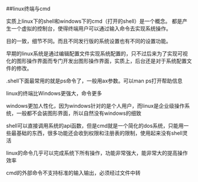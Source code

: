 ##linux终端与cmd

实质上linux下的shell和windows下的cmd（打开的shell）是一个概念。
都是产生一个虚拟的控制台，使得终端用户可以通过输入命令去实现系统操作。

目的一致，细节不同。而且不同发行版的系统设置也有不同的设置功能。

早期的linux系统是通过编辑配置文件实现系统配置的，只不过后来为了实现可视化的图形操作界面而专门开发出图形操作界面，实质上，后台还是对于系统配置文件的修改。

.shell下面最常用的就是ps命令了，一般用ax参数。可以man ps打开帮助信息

linux的终端比Windows更强大，命令更多

windows更加人性化，因为windows针对的是个人用户，而linux是企业级操作系统，一般都不会装图形界面，所以自然没有windows的细致

shell可以直接调用系统的api函数，但是cmd就是一个简化的dos系统，只能用一些最基础的东西，很多功能还会收到权限和注册表的限制，使用起来没有shell灵活

linux的命令几乎可以完成系统下所有操作，功能非常强大，能非常大的提高操作效率

cmd的外部命令不支持标准的输入输出，必须经过文件中转
